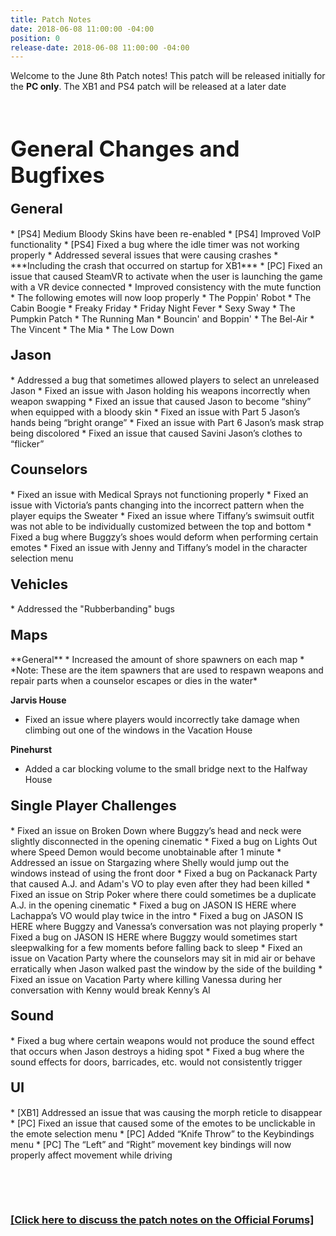 ```yaml
---
title: Patch Notes
date: 2018-06-08 11:00:00 -04:00
position: 0
release-date: 2018-06-08 11:00:00 -04:00
---
```


Welcome to the June 8th Patch notes! This patch will be released initially for the **PC only**. 
The XB1 and PS4 patch will be released at a later date
<p>&nbsp;</p>
<h1 style="text-align: left;"><span style="font-size:35px;"><strong>General Changes and Bugfixes</strong></span></h1>


<h4 style="text-align: left;"><span style="font-size:22px;">General</span></h4>
* [PS4] Medium Bloody Skins have been re-enabled
* [PS4] Improved VoIP functionality
* [PS4] Fixed a bug where the idle timer was not working properly
* Addressed several issues that were causing crashes
    * ***Including the crash that occurred on startup for XB1***
* [PC] Fixed an issue that caused SteamVR to activate when the user is launching the game with a VR device connected
* Improved consistency with the mute function
* The following emotes will now loop properly
    * The Poppin' Robot
    * The Cabin Boogie
    * Freaky Friday
    * Friday Night Fever
    * Sexy Sway
    * The Pumpkin Patch
    * The Running Man
    * Bouncin' and Boppin'
    * The Bel-Air
    * The Vincent
    * The Mia
    * The Low Down



<h4 style="text-align: left;"><span style="font-size:22px;">Jason</span></h4>
* Addressed a bug that sometimes allowed players to select an unreleased Jason
* Fixed an issue with Jason holding his weapons incorrectly when weapon swapping
* Fixed an issue that caused Jason to become “shiny” when equipped with a bloody skin
* Fixed an issue with Part 5 Jason’s hands being “bright orange”
* Fixed an issue with Part 6 Jason’s mask strap being discolored
* Fixed an issue that caused Savini Jason’s clothes to “flicker”

<h4 style="text-align: left;"><span style="font-size:22px;">Counselors</span></h4>
* Fixed an issue with Medical Sprays not functioning properly
* Fixed an issue with Victoria’s pants changing into the incorrect pattern when the player equips the Sweater
* Fixed an issue where Tiffany’s swimsuit outfit was not able to be individually customized between the top and bottom
* Fixed a bug where Buggzy’s shoes would deform when performing certain emotes
* Fixed an issue with Jenny and Tiffany’s model in the character selection menu


<h4 style="text-align: left;"><span style="font-size:22px;">Vehicles</span></h4>
* Addressed the "Rubberbanding" bugs

 

<h4 style="text-align: left;"><span style="font-size:22px;">Maps</span></h4>
**General**
* Increased the amount of shore spawners on each map
    * *Note: These are the item spawners that are used to respawn weapons and repair parts when a counselor escapes or dies in the water*


**Jarvis House**
* Fixed an issue where players would incorrectly take damage when climbing out one of the windows in the Vacation House

**Pinehurst**
* Added a car blocking volume to the small bridge next to the Halfway House

<h4 style="text-align: left;"><span style="font-size:22px;">Single Player Challenges</span></h4>
* Fixed an issue on Broken Down where Buggzy’s head and neck were slightly disconnected in the opening cinematic
* Fixed a bug on Lights Out where Speed Demon would become unobtainable after 1 minute
* Addressed an issue on Stargazing where Shelly would jump out the windows instead of using the front door
* Fixed a bug on Packanack Party that caused A.J. and Adam's VO to play even after they had been killed  
* Fixed an issue on Strip Poker where there could sometimes be a duplicate A.J. in the opening cinematic
* Fixed a bug on JASON IS HERE where Lachappa’s VO would play twice in the intro
* Fixed a bug on JASON IS HERE where Buggzy and Vanessa’s conversation was not playing properly
* Fixed a bug on JASON IS HERE where Buggzy would sometimes start sleepwalking for a few moments before falling back to sleep
* Fixed an issue on Vacation Party where the counselors may sit in mid air or behave erratically when Jason walked past the window by the side of the building
* Fixed an issue on Vacation Party where killing Vanessa during her conversation with Kenny would break Kenny’s AI

<h4 style="text-align: left;"><span style="font-size:22px;">Sound</span></h4>
* Fixed a bug where certain weapons would not produce the sound effect that occurs when Jason destroys a hiding spot
* Fixed a bug where the sound effects for doors, barricades, etc. would not consistently trigger

<h4 style="text-align: left;"><span style="font-size:22px;">UI</span></h4>
* [XB1] Addressed an issue that was causing the morph reticle to disappear
* [PC] Fixed an issue that caused some of the emotes to be unclickable in the emote selection menu
* [PC] Added “Knife Throw” to the Keybindings menu
* [PC] The “Left” and “Right” movement key bindings will now properly affect movement while driving

<p>&nbsp;</p>
<p>&nbsp;</p>

### [[Click here to discuss the patch notes on the Official Forums]](http://forum.f13game.com/topic/19874-patch-notes-060818/)